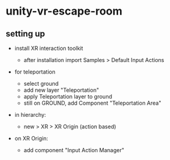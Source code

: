 # unity-vr-escape-room

## setting up

* install XR interaction toolkit
	* after installation import Samples > Default Input Actions
	
* for teleportation
	* select ground
	* add new layer "Teleportation"
	* apply Teleportation layer to ground
	* still on GROUND, add Component "Teleportation Area"
	
* in hierarchy:
	* new > XR > XR Origin (action based) 
	
* on XR Origin:
	* add component "Input Action Manager"